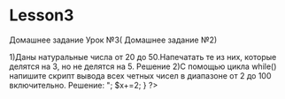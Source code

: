 # Lesson3
<p>Домашнее задание Урок №3( Домашнее задание №2)</p>
1)Даны натуральные числа от 20 до 50.Напечатать те из них, которые делятся на 3, но не делятся на 5.
Решение
<?php
if($i=1,$i<101,$i++){
console.log($i);
}
Si = 1;
while ($i < 101) {
console.log($i);
$i++;
}
?>
2)С помощью цикла while() напишите скрипт вывода всех четных чисел в диапазоне от 2 до 100 включительно.
Решение:
<?php
//while
$x = 2;
while ($x<100){
echo "$x<br>";
$x+=2;
}
?>
